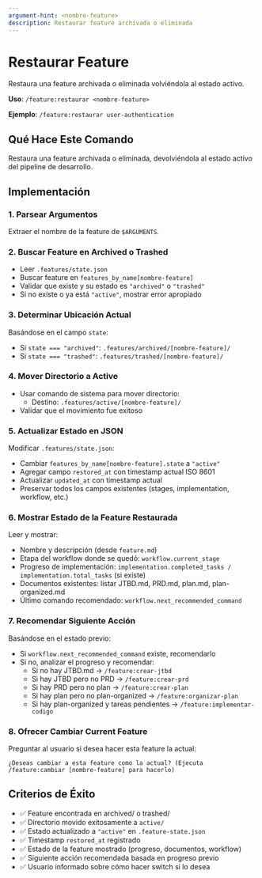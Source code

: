 ```yaml
---
argument-hint: <nombre-feature>
description: Restaurar feature archivada o eliminada
---
```


# Restaurar Feature

Restaura una feature archivada o eliminada volviéndola al estado activo.

**Uso**: `/feature:restaurar <nombre-feature>`

**Ejemplo**: `/feature:restaurar user-authentication`

## Qué Hace Este Comando

Restaura una feature archivada o eliminada, devolviéndola al estado activo del pipeline de desarrollo.

## Implementación

### 1. Parsear Argumentos
Extraer el nombre de la feature de `$ARGUMENTS`.

### 2. Buscar Feature en Archived o Trashed
- Leer `.features/state.json`
- Buscar feature en `features_by_name[nombre-feature]`
- Validar que existe y su estado es `"archived"` o `"trashed"`
- Si no existe o ya está `"active"`, mostrar error apropiado

### 3. Determinar Ubicación Actual
Basándose en el campo `state`:
- Si `state === "archived"`: `.features/archived/[nombre-feature]/`
- Si `state === "trashed"`: `.features/trashed/[nombre-feature]/`

### 4. Mover Directorio a Active
- Usar comando de sistema para mover directorio:
  - Destino: `.features/active/[nombre-feature]/`
- Validar que el movimiento fue exitoso

### 5. Actualizar Estado en JSON
Modificar `.features/state.json`:
- Cambiar `features_by_name[nombre-feature].state` a `"active"`
- Agregar campo `restored_at` con timestamp actual ISO 8601
- Actualizar `updated_at` con timestamp actual
- Preservar todos los campos existentes (stages, implementation, workflow, etc.)

### 6. Mostrar Estado de la Feature Restaurada
Leer y mostrar:
- Nombre y descripción (desde `feature.md`)
- Etapa del workflow donde se quedó: `workflow.current_stage`
- Progreso de implementación: `implementation.completed_tasks / implementation.total_tasks` (si existe)
- Documentos existentes: listar JTBD.md, PRD.md, plan.md, plan-organized.md
- Último comando recomendado: `workflow.next_recommended_command`

### 7. Recomendar Siguiente Acción
Basándose en el estado previo:
- Si `workflow.next_recommended_command` existe, recomendarlo
- Si no, analizar el progreso y recomendar:
  - Si no hay JTBD.md → `/feature:crear-jtbd`
  - Si hay JTBD pero no PRD → `/feature:crear-prd`
  - Si hay PRD pero no plan → `/feature:crear-plan`
  - Si hay plan pero no plan-organized → `/feature:organizar-plan`
  - Si hay plan-organized y tareas pendientes → `/feature:implementar-codigo`

### 8. Ofrecer Cambiar Current Feature
Preguntar al usuario si desea hacer esta feature la actual:
```
¿Deseas cambiar a esta feature como la actual? (Ejecuta /feature:cambiar [nombre-feature] para hacerlo)
```

## Criterios de Éxito

- ✅ Feature encontrada en archived/ o trashed/
- ✅ Directorio movido exitosamente a `active/`
- ✅ Estado actualizado a `"active"` en `.feature-state.json`
- ✅ Timestamp `restored_at` registrado
- ✅ Estado de la feature mostrado (progreso, documentos, workflow)
- ✅ Siguiente acción recomendada basada en progreso previo
- ✅ Usuario informado sobre cómo hacer switch si lo desea
